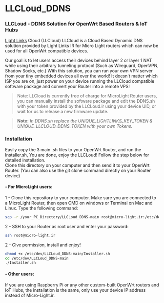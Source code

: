 # LLCLoud_DDNS
### LLCLoud - DDNS Solution for OpenWrt Based Routers &amp; IoT Hubs<br />
[Light Links](https://lightlinks.ir/en) Cloud (LLCloud)
LLCloud is a Cloud Based Dynamic DNS solution provided by Light Links IR for Micro Light routers which can now be used for all OpenWrt compatible devices.

Our goal is to let users access their devices behind layer 2 or layer 1 NAT while using their arbitrary tunneling protocol (Such as Wireguard, OpenVPN, Shadow Socks, etc.)
With this solution, you can run your own VPN server from your tiny embedded devices all over the world! 
It doesn't matter which ISP you are on, just power on your device running the LLCloud compatible software package and convert your Router into a remote VPS!

> Note: LLCloud is currently free of charge for MicroLight Router users, you can manually install the software package and edit the DDNS.sh with your token provided by the LLCLoud.ir using your device UID, or wait for us to release a new firmware update.

> **Note:** *In DDNS.sh replace the UNIQUE_LIGHTLINKS_KEY_TOKEN & UNIQUE_LLCLOUD_DDNS_TOKEN with your own Tokens.*

### Installation
Easily copy the 3 main .sh files to your OpenWrt Router, and run the Installer.sh, You are done, enjoy the LLCLoud!
Follow the step below for detailed installation.<br />
Clone this directory on your computer and then send it to your OpenWrt Router. (You can also use the git clone command directly on your Router device)<br /> 
#### - For MicroLight users:<br />
1 - Clone this repository to your computer.
Make sure you are connected to a MicroLight Router, then open CMD on windows or Terminal on Mac and Linux. Type the following command:
```sh
scp -r /your_PC_Directory/LLCLoud_DDNS-main root@micro-light.ir:/etc/dev

```
2 - SSH to your Router as root user and enter your password:
```sh
ssh root@micro-light.ir

```
2 - Give permission, install and enjoy!
```sh
chmod +x /etc/dev/LLCLoud_DDNS-main/Installer.sh
cd /etc/dev/LLCLoud_DDNS-main
./Installer.sh

```
#### - Other users:<br />
If you are using Raspberry Pi or any other custom-built OpenWrt routers and IoT Hubs, the installation is the same, only use your device IP address instead of Micro-Light.ir.

